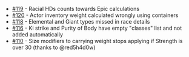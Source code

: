 - [#119](https://github.com/Rughalt/D35E/issues/119) - Racial HDs counts towards Epic calculations
- [#120](https://github.com/Rughalt/D35E/issues/120) - Actor inventory weight calculated wrongly using containers
- [#118](https://github.com/Rughalt/D35E/issues/118) - Elemental and Giant types missed in race details
- [#116](https://github.com/Rughalt/D35E/issues/116) - Ki strike and Purity of Body have empty "classes" list and not added automatically
- [#110](https://github.com/Rughalt/D35E/issues/110) - Size modifiers to carrying weight stops applying if Strength is over 30 (thanks to @red5h4d0w)




